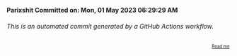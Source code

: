 **Parixshit Committed on: Mon, 01 May 2023 06:29:29 AM** <!-- f7acb61f-33a7-49e2-a462-068ee64c44c6 -->

###### This is an automated commit generated by a GitHub Actions workflow.

<div align="right"><sub><sup><a href="https://github.com/Parixshit/AutoCommit.git">Read me</a></sup></sub></div>
